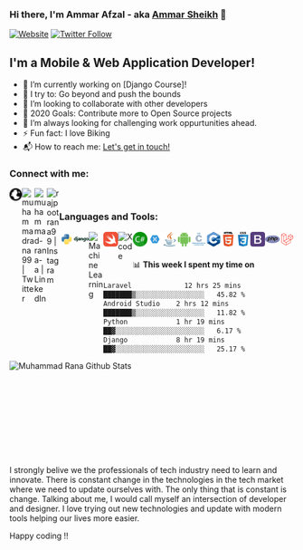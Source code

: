 ### Hi there, I'm Ammar Afzal - aka [Ammar Sheikh][website] 👋

[![Website](https://img.shields.io/website?label=ammarafzal.surge.sh&style=for-the-badge&url=https%3A%2F%2Fcodestackr.com)](https://ammarafzal.surge.sh)
[![Twitter Follow](https://img.shields.io/twitter/follow/muhammadrana99?color=1DA1F2&logo=Twitter&style=for-the-badge)](https://twitter.com/intent/follow?original_referer=https%3A%2F%2Fgithub.com%2FcodeSTACKr&screen_name=shammarafzal)
## I'm a Mobile & Web Application Developer!

- 🔭 I’m currently working on [Django Course]!
- 🌱 I try to: Go beyond and push the bounds
- 👯 I’m looking to collaborate with other developers
- 🥅 2020 Goals: Contribute more to Open Source projects
- 🌋  I’m always looking for challenging work oppurtunities ahead.
- ⚡ Fun fact: I love Biking
- 📬 How to reach me: <a href="mailto:muhammadrana523@gmail.com">Let's get in touch!</a>


### Connect with me:

[<img align="left" alt="muhammadrana.net" width="22px" src="https://raw.githubusercontent.com/iconic/open-iconic/master/svg/globe.svg" />][website]
[<img align="left" alt="muhammadrana99 | Twitter" width="22px" src="https://cdn.jsdelivr.net/npm/simple-icons@v3/icons/twitter.svg" />][twitter]
[<img align="left" alt="muhammad-rana-a | LinkedIn" width="22px" src="https://cdn.jsdelivr.net/npm/simple-icons@v3/icons/linkedin.svg" />][linkedin]
[<img align="left" alt="rajpootrana99 | Instagram" width="22px" src="https://cdn.jsdelivr.net/npm/simple-icons@v3/icons/instagram.svg" />][instagram]

<br />

### Languages and Tools:

<img align="left" alt="Python" width="26px" src="https://raw.githubusercontent.com/github/explore/80688e429a7d4ef2fca1e82350fe8e3517d3494d/topics/python/python.png" />
<img align="left" alt="Django" width="26px" src="https://raw.githubusercontent.com/github/explore/80688e429a7d4ef2fca1e82350fe8e3517d3494d/topics/django/django.png" />
<img align="left" alt="Machine Learning" width="26px" src="https://encrypted-tbn0.gstatic.com/images?q=tbn%3AANd9GcQT2CCVTcoaM4Z3iKHtvtMadGRhT7Dsz8Ecww&usqp=CAU" />
<img align="left" alt="Swift" width="26px" src="https://raw.githubusercontent.com/github/explore/80688e429a7d4ef2fca1e82350fe8e3517d3494d/topics/swift/swift.png" />
<img align="left" alt="Xcode" width="26px" src="https://encrypted-tbn0.gstatic.com/images?q=tbn%3AANd9GcR9yO7OKYbY6Y6iP-zTeU59WbVdRgn6wgE7yA&usqp=CAU" />
<img align="left" alt="C#" width="26px" src="https://raw.githubusercontent.com/github/explore/80688e429a7d4ef2fca1e82350fe8e3517d3494d/topics/csharp/csharp.png" />
<img align="left" alt="Xamarin" width="26px" src="https://raw.githubusercontent.com/github/explore/80688e429a7d4ef2fca1e82350fe8e3517d3494d/topics/xamarin/xamarin.png" />
<img align="left" alt="Java" width="26px" src="https://raw.githubusercontent.com/github/explore/80688e429a7d4ef2fca1e82350fe8e3517d3494d/topics/java/java.png" />
<img align="left" alt="Android Studio" width="26px" src="https://raw.githubusercontent.com/github/explore/80688e429a7d4ef2fca1e82350fe8e3517d3494d/topics/android/android.png" />
<img align="left" alt="C" width="26px" src="https://raw.githubusercontent.com/github/explore/80688e429a7d4ef2fca1e82350fe8e3517d3494d/topics/c/c.png" />
<img align="left" alt="C++" width="26px" src="https://raw.githubusercontent.com/github/explore/80688e429a7d4ef2fca1e82350fe8e3517d3494d/topics/cpp/cpp.png" />
<img align="left" alt="HTML5" width="26px" src="https://raw.githubusercontent.com/github/explore/80688e429a7d4ef2fca1e82350fe8e3517d3494d/topics/html/html.png" />
<img align="left" alt="CSS3" width="26px" src="https://raw.githubusercontent.com/github/explore/80688e429a7d4ef2fca1e82350fe8e3517d3494d/topics/css/css.png" />
<img align="left" alt="Bootstrap" width="26px" src="https://raw.githubusercontent.com/github/explore/80688e429a7d4ef2fca1e82350fe8e3517d3494d/topics/bootstrap/bootstrap.png" />
<img align="left" alt="Php" width="26px" src="https://raw.githubusercontent.com/github/explore/ccc16358ac4530c6a69b1b80c7223cd2744dea83/topics/php/php.png" />
<img align="left" alt="Laravel" width="26px" src="https://raw.githubusercontent.com/github/explore/56a826d05cf762b2b50ecbe7d492a839b04f3fbf/topics/laravel/laravel.png" />

<br />
<br />


📊 **This week I spent my time on**
<!--START_SECTION:waka-->
```text
Laravel             12 hrs 25 mins  ███████▒░░░░░░░░░░░░░░░░░   45.82 % 
Android Studio    2 hrs 12 mins   ███████▒░░░░░░░░░░░░░░░░░   11.82 % 
Python            1 hr 19 mins    ██▓░░░░░░░░░░░░░░░░░░░░░░   6.17 % 
Django            8 hr 19 mins    ██▓░░░░░░░░░░░░░░░░░░░░░░   25.17 % 
```
<!--END_SECTION:waka-->

 <img align="left" alt="Muhammad Rana Github Stats" src="https://github-readme-stats.vercel.app/api?username=muhammadrana99&show_icons=true&hide_border=true" />
<br />
<br />
<br />
<br />
<br />
<br />
<br />
<br />
<br />
<br />

I strongly belive we the professionals of tech industry need to learn and innovate. There is constant change in the technologies in the tech market where we need to update ourselves with. The only thing that is constant is change. Talking about me, I would call myself an intersection of developer and designer. I love trying out new technologies and update with modern tools helping our lives more easier.

Happy coding !!

[website]: https://
[twitter]: https://twitter.com/muhammadrana99
[instagram]: https://instagram.com/rajpootrana99
[linkedin]: https://linkedin.com/in/
